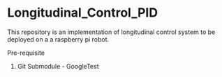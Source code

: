 # Longitudinal_Control_PID
This repository is an implementation of longitudinal control system to be deployed on a a raspberry pi robot.

Pre-requisite
1) Git Submodule - GoogleTest


